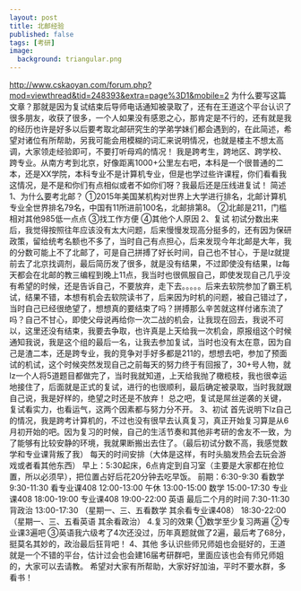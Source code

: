 ```yaml
---
layout: post
title: 北邮经验
published: false
tags: [考研]
image:
  background: triangular.png
---
```


http://www.cskaoyan.com/forum.php?mod=viewthread&tid=248393&extra=page%3D1&mobile=2
为什么要写这篇文章？那就是因为复试结束后导师电话通知被录取了，还有在王道这个平台认识了很多朋友，收获了很多，一个人如果没有感恩之心，那肯定是不行的，还有就是我的经历也许是好多以后要考取北邮研究生的学弟学妹们都会遇到的，在此简述，希望对诸位有所帮助，另我可能会用模糊的词汇来说明情况，也就是楼主不想太高调，大家领走经验即可，不要打听母鸡的情况！
   我是跨考生，跨地区、跨学校、跨专业。从南方考到北京，好像距离1000+公里左右吧，本科是一个很普通的二本，还是XX学院，本科专业不是计算机专业，但是也学过些许课程，你们看看我这情况，是不是和你们有点相似或者不如你们呀？我最后还是压线进复试！
简述
  1、为什么要考北邮？
     ①2015年美国某机构对世界上大学进行排名，北邮计算机专业全世界排名79名，中国有11所进前100名，北邮排第8。
     ②北邮是211，门槛相对其他985低一点点
     ③找工作方便
     ④其他个人原因
  2、复试          初试分数出来后，我觉得按照往年应该没有太大问题，后来慢慢发现高分挺多的，还有因为保研政策，留给统考名额也不多了，当时自己有点担心，后来发现今年北邮是大年，我的分数可能上不了北邮了，可是自己拼搏了好长时间，自己也不甘心，于是lz就提前去了北京找调剂，最后简历发了很多，就是没有结果，不过即使没有结果，lz每天都会在北邮的教三编程到晚上11点，我当时也很佩服自己，即使发现自己几乎没有希望的时候，还是告诉自己，不要放弃，走下去。。。。。后来去软院参加了霸王机试，结果不错，本想有机会去软院读书了，后来因为时机的问题，被自己错过了，当时自己已经很绝望了，想想真的要结束了吗？拼搏那么辛苦就这样付诸东流了吗？自己不甘心，即使父母说再给你一次二战的机会，让我现在回去，我说不可以，这里还没有结束，我要去争取，也许真是上天给我一次机会，原报组这个时候通知我说，我是这个组的最后一名，让我去参加复试，当时也没有太在意，因为自己是渣二本，还是跨专业，我的竞争对手好多都是211的，想想去吧，参加了预面试的机试，这个时候突然发现自己之前每天的努力终于有回报了，30+号人物，就lz一个人将5道题目都做完了，当时我就知道，上天给我抛了橄榄枝，我也很幸运地接住了，后面就是正式的复试，进行的也很顺利，最后确定被录取，当时我就跟自己说，我是好样的，绝望之时还是不放弃！
总之吧，复试是屌丝逆袭的关键，复试看实力，也看运气，这两个因素都与努力分不开。
  3、初试
  首先说明下lz自己的情况，我是跨考计算机的，不过也没有很早去认真复习，真正开始复习算是从6月初开始的吧。因为复习的时候，自己的生活节奏和其他非考研的舍友不一致，为了能够有比较安静的环境，我就果断搬出去住了。（最后初试分数不高，我感觉数学和专业课背叛了我） 
每天的时间安排（大体是这样，有时头脑发热会去玩会游戏或者看其他东西）
早上：5:30起床，6点肯定到自习室（主要是大家都在抢位置，所以必须早），把位置占好后花20分钟去吃早饭。
前期：6:30-9:30     看数学
        9:30-11:30   看专业课408
        12:00-13:00  午休
        13:00-15:00 数学
        15:00-17:30 专业课408
        18:00-19:00  专业课408
        19:00-22:00  英语
最后二个月的时间
       7:30-11:30   背政治
       13:00-17:30  （星期一、三、五看数学  其余看专业课408）
       18:30-22:00  （星期一、三、五看英语  其余看政治）
   4.复习的效果
   ①数学至少复习两遍
   ②专业课3遍吧
   ③英语我六级考了4次还没过，历年真题就做了2遍，最后考了68分，挺莫名其妙的，政治最后狂背吧！
  4、其他
  多认识些师兄师姐也会挺好的，王道就是一个不错的平台，估计过会也会建16届考研群吧，里面应该也会有师兄师姐的，大家可以去请教。
希望对大家有所帮助，大家好好加油，平时不要水群，多看书！
